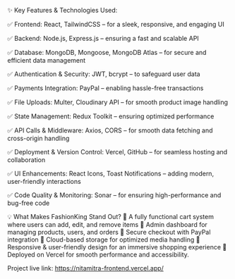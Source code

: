 
✨ Key Features & Technologies Used:

 ✅ Frontend: React, TailwindCSS – for a sleek, responsive, and engaging UI
 
 ✅ Backend: Node.js, Express.js – ensuring a fast and scalable API
 
 ✅ Database: MongoDB, Mongoose, MongoDB Atlas – for secure and efficient data management
 
 ✅ Authentication & Security: JWT, bcrypt – to safeguard user data
 
 ✅ Payments Integration: PayPal – enabling hassle-free transactions
 
 ✅ File Uploads: Multer, Cloudinary API – for smooth product image handling
 
 ✅ State Management: Redux Toolkit – ensuring optimized performance
 
 ✅ API Calls & Middleware: Axios, CORS – for smooth data fetching and cross-origin handling
 
 ✅ Deployment & Version Control: Vercel, GitHub – for seamless hosting and collaboration
 
 ✅ UI Enhancements: React Icons, Toast Notifications – adding modern, user-friendly interactions
 
 ✅ Code Quality & Monitoring: Sonar – for ensuring high-performance and bug-free code
 
💡 What Makes FashionKing Stand Out?
 🔹 A fully functional cart system where users can add, edit, and remove items
 🔹 Admin dashboard for managing products, users, and orders
 🔹 Secure checkout with PayPal integration
 🔹 Cloud-based storage for optimized media handling
 🔹 Responsive & user-friendly design for an immersive shopping experience
📌 Deployed on Vercel for smooth performance and accessibility.

Project live link: https://nitamitra-frontend.vercel.app/
